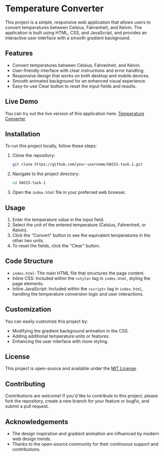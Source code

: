 # Temperature Converter

This project is a simple, responsive web application that allows users to convert temperatures between Celsius, Fahrenheit, and Kelvin. The application is built using HTML, CSS, and JavaScript, and provides an interactive user interface with a smooth gradient background.

## Features

- Convert temperatures between Celsius, Fahrenheit, and Kelvin.
- User-friendly interface with clear instructions and error handling.
- Responsive design that works on both desktop and mobile devices.
- Smooth animated background for an enhanced visual experience.
- Easy-to-use Clear button to reset the input fields and results.

## Live Demo

You can try out the live version of this application here: [Temperature Converter](https://amey2701.github.io/OASIS-task.1/)

## Installation

To run this project locally, follow these steps:

1. Clone the repository:
    ```bash
    git clone https://github.com/your-username/OASIS-task.1.git
    ```
2. Navigate to the project directory:
    ```bash
    cd OASIS-task.1
    ```
3. Open the `index.html` file in your preferred web browser.

## Usage

1. Enter the temperature value in the input field.
2. Select the unit of the entered temperature (Celsius, Fahrenheit, or Kelvin).
3. Click the "Convert" button to see the equivalent temperatures in the other two units.
4. To reset the fields, click the "Clear" button.

## Code Structure

- `index.html`: The main HTML file that structures the page content.
- Inline CSS: Included within the `<style>` tag in `index.html`, styling the page elements.
- Inline JavaScript: Included within the `<script>` tag in `index.html`, handling the temperature conversion logic and user interactions.

## Customization

You can easily customize this project by:

- Modifying the gradient background animation in the CSS.
- Adding additional temperature units or features.
- Enhancing the user interface with more styling.

## License

This project is open-source and available under the [MIT License](LICENSE).

## Contributing

Contributions are welcome! If you'd like to contribute to this project, please fork the repository, create a new branch for your feature or bugfix, and submit a pull request. 

## Acknowledgements

- The design inspiration and gradient animation are influenced by modern web design trends.
- Thanks to the open-source community for their continuous support and contributions.


